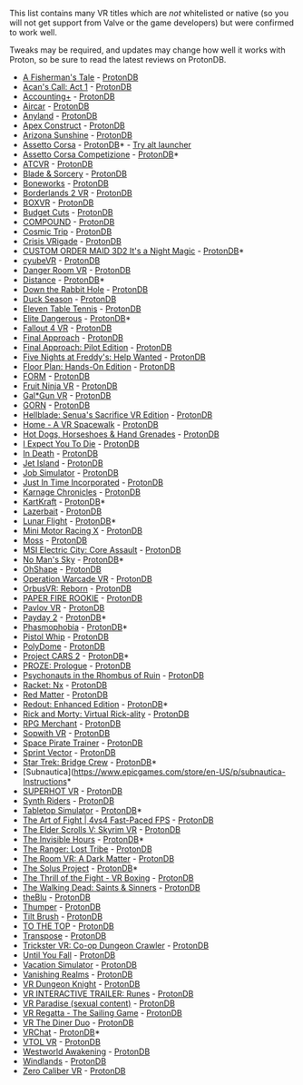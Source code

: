 <!--Only include games that users have verified to work in VR. Some VR games are "VR Supported", as opposed to VR Only, and most people testing these games will not be able to test VR. SpaceEngine, for example, needs VR verified.-->

This list contains many VR titles which are *not* whitelisted or native (so you will not get support from Valve or the game developers) but were confirmed to work well.

Tweaks may be required, and updates may change how well it works with Proton, so be sure to read the latest reviews on ProtonDB.

* [A Fisherman's Tale](https://store.steampowered.com/app/559330) - [ProtonDB](https://www.protondb.com/app/559330)
* [Acan's Call: Act 1](https://store.steampowered.com/app/501180) - [ProtonDB](https://www.protondb.com/app/501180)
* [Accounting+](https://store.steampowered.com/app/927270) - [ProtonDB](https://www.protondb.com/app/927270)
* [Aircar](https://store.steampowered.com/app/1073390) - [ProtonDB](https://www.protondb.com/app/1073390)
* [Anyland](https://store.steampowered.com/app/505700) - [ProtonDB](https://www.protondb.com/app/505700)
* [Apex Construct](https://store.steampowered.com/app/694090) - [ProtonDB](https://www.protondb.com/app/694090)
* [Arizona Sunshine](https://store.steampowered.com/app/342180) - [ProtonDB](https://www.protondb.com/app/342180)
* [Assetto Corsa](https://store.steampowered.com/app/244210) - [ProtonDB](https://www.protondb.com/app/244210)* - [Try alt launcher](https://gitlab.com/vr-on-linux/VR-on-Linux/-/issues/16)
* [Assetto Corsa Competizione](https://store.steampowered.com/app/805550) - [ProtonDB](https://www.protondb.com/app/805550)*
* [ATCVR](https://store.steampowered.com/app/578210) - [ProtonDB](https://www.protondb.com/app/578210)
* [Blade & Sorcery](https://store.steampowered.com/app/629730) - [ProtonDB](https://www.protondb.com/app/629730)
* [Boneworks](https://store.steampowered.com/app/823500) - [ProtonDB](https://www.protondb.com/app/823500)
* [Borderlands 2 VR](https://store.steampowered.com/app/991260) - [ProtonDB](https://www.protondb.com/app/991260)
* [BOXVR](https://store.steampowered.com/app/641960) - [ProtonDB](https://www.protondb.com/app/641960)
* [Budget Cuts](https://store.steampowered.com/app/400940) - [ProtonDB](https://www.protondb.com/app/400940)
* [COMPOUND](https://store.steampowered.com/app/615120) - [ProtonDB](https://www.protondb.com/app/615120)
* [Cosmic Trip](https://store.steampowered.com/app/427240) - [ProtonDB](https://www.protondb.com/app/427240)
* [Crisis VRigade](https://store.steampowered.com/app/939000) - [ProtonDB](https://www.protondb.com/app/939000)
* [CUSTOM ORDER MAID 3D2 It's a Night Magic](https://store.steampowered.com/app/1097580) - [ProtonDB](https://www.protondb.com/app/1097580)*
* [cyubeVR](https://store.steampowered.com/app/619500) - [ProtonDB](https://www.protondb.com/app/619500)
* [Danger Room VR](https://store.steampowered.com/app/852250) - [ProtonDB](https://www.protondb.com/app/852250)
* [Distance](https://store.steampowered.com/app/233610) - [ProtonDB](https://www.protondb.com/app/233610)*
* [Down the Rabbit Hole](https://store.steampowered.com/app/1215270) - [ProtonDB](https://www.protondb.com/app/1215270)
* [Duck Season](https://store.steampowered.com/app/503580) - [ProtonDB](https://www.protondb.com/app/503580)
* [Eleven Table Tennis](https://store.steampowered.com/app/488310) - [ProtonDB](https://www.protondb.com/app/488310)
* [Elite Dangerous](https://store.steampowered.com/app/359320) - [ProtonDB](https://www.protondb.com/app/359320)*
* [Fallout 4 VR](https://store.steampowered.com/app/611660) - [ProtonDB](https://www.protondb.com/app/611660)
* [Final Approach](https://store.steampowered.com/app/380670) - [ProtonDB](https://www.protondb.com/app/380670)
* [Final Approach: Pilot Edition](https://store.steampowered.com/app/481420) - [ProtonDB](https://www.protondb.com/app/481420)
* [Five Nights at Freddy's: Help Wanted](https://store.steampowered.com/app/732690) - [ProtonDB](https://www.protondb.com/app/732690)
* [Floor Plan: Hands-On Edition](https://store.steampowered.com/app/673060) - [ProtonDB](https://www.protondb.com/app/673060)
* [FORM](https://store.steampowered.com/app/408520) - [ProtonDB](https://www.protondb.com/app/408520)
* [Fruit Ninja VR](https://store.steampowered.com/app/486780) - [ProtonDB](https://www.protondb.com/app/486780)
* [Gal*Gun VR](https://store.steampowered.com/app/678520) - [ProtonDB](https://www.protondb.com/app/678520)
* [GORN](https://store.steampowered.com/app/578620) - [ProtonDB](https://www.protondb.com/app/578620)
* [Hellblade: Senua's Sacrifice VR Edition](https://store.steampowered.com/app/747350) - [ProtonDB](https://www.protondb.com/app/747350)
* [Home - A VR Spacewalk](https://store.steampowered.com/app/512270) - [ProtonDB](https://www.protondb.com/app/512270)
* [Hot Dogs, Horseshoes & Hand Grenades](https://store.steampowered.com/app/450540) - [ProtonDB](https://www.protondb.com/app/450540)
* [I Expect You To Die](https://store.steampowered.com/app/587430) - [ProtonDB](https://www.protondb.com/app/587430)
* [In Death](https://store.steampowered.com/app/605450) - [ProtonDB](https://www.protondb.com/app/605450)
* [Jet Island](https://store.steampowered.com/app/587220) - [ProtonDB](https://www.protondb.com/app/587220)
* [Job Simulator](https://store.steampowered.com/app/448280) - [ProtonDB](https://www.protondb.com/app/448280)
* [Just In Time Incorporated](https://store.steampowered.com/app/592030) - [ProtonDB](https://www.protondb.com/app/592030)
* [Karnage Chronicles](https://store.steampowered.com/app/611160) - [ProtonDB](https://www.protondb.com/app/611160)
* [KartKraft](https://store.steampowered.com/app/406350) - [ProtonDB](https://www.protondb.com/app/406350)*
* [Lazerbait](https://store.steampowered.com/app/529150) - [ProtonDB](https://www.protondb.com/app/529150)
* [Lunar Flight](https://store.steampowered.com/app/208600) - [ProtonDB](https://www.protondb.com/app/208600)*
* [Mini Motor Racing X](https://store.steampowered.com/app/1303990) - [ProtonDB](https://www.protondb.com/app/1303990)
* [Moss](https://store.steampowered.com/app/846470) - [ProtonDB](https://www.protondb.com/app/846470)
* [MSI Electric City: Core Assault](https://store.steampowered.com/app/691930) - [ProtonDB](https://www.protondb.com/app/691930)
* [No Man's Sky](https://store.steampowered.com/app/275850) - [ProtonDB](https://www.protondb.com/app/275850)*
* [OhShape](https://store.steampowered.com/app/1098100) - [ProtonDB](https://www.protondb.com/app/1098100)
* [Operation Warcade VR](https://store.steampowered.com/app/698790) - [ProtonDB](https://www.protondb.com/app/691930)
* [OrbusVR: Reborn](https://store.steampowered.com/app/746930) - [ProtonDB](https://www.protondb.com/app/746930)
* [PAPER FIRE ROOKIE](https://store.steampowered.com/app/698790) - [ProtonDB](https://www.protondb.com/app/698790)
* [Pavlov VR](https://store.steampowered.com/app/555160) - [ProtonDB](https://www.protondb.com/app/555160)
* [Payday 2](https://store.steampowered.com/app/218620) - [ProtonDB](https://www.protondb.com/app/218620)*
* [Phasmophobia](https://store.steampowered.com/app/739630) - [ProtonDB](https://www.protondb.com/app/739630)*
* [Pistol Whip](https://store.steampowered.com/app/1079800) - [ProtonDB](https://www.protondb.com/app/1079800)
* [PolyDome](https://store.steampowered.com/app/483680) - [ProtonDB](https://www.protondb.com/app/483680)
* [Project CARS 2](https://store.steampowered.com/app/378860) - [ProtonDB](https://www.protondb.com/app/378860)*
* [PROZE: Prologue](https://store.steampowered.com/app/912560) - [ProtonDB](https://www.protondb.com/app/912560)
* [Psychonauts in the Rhombus of Ruin](https://store.steampowered.com/app/788690) - [ProtonDB](https://www.protondb.com/app/788690)
* [Racket: Nx](https://store.steampowered.com/app/428080) - [ProtonDB](https://www.protondb.com/app/428080)
* [Red Matter](https://store.steampowered.com/app/966680) - [ProtonDB](https://www.protondb.com/app/966680)
* [Redout: Enhanced Edition](https://store.steampowered.com/app/517710) - [ProtonDB](https://www.protondb.com/app/517710)*
* [Rick and Morty: Virtual Rick-ality](https://store.steampowered.com/app/469610) - [ProtonDB](https://www.protondb.com/app/469610)
* [RPG Merchant](https://store.steampowered.com/app/789290) - [ProtonDB](https://www.protondb.com/app/789290)
* [Sopwith VR](https://store.steampowered.com/app/998660) - [ProtonDB](https://www.protondb.com/app/998660)
* [Space Pirate Trainer](https://store.steampowered.com/app/418650) - [ProtonDB](https://www.protondb.com/app/418650)
* [Sprint Vector](https://store.steampowered.com/app/590690) - [ProtonDB](https://www.protondb.com/app/590690)
* [Star Trek: Bridge Crew](https://store.steampowered.com/app/527100) - [ProtonDB](https://www.protondb.com/app/527100)*
* [Subnautica](https://www.epicgames.com/store/en-US/p/subnautica- [Instructions](https://gitlab.com/vr-on-linux/VR-on-Linux/-/issues/18)*
* [SUPERHOT VR](https://store.steampowered.com/app/617830) - [ProtonDB](https://www.protondb.com/app/617830)
* [Synth Riders](https://store.steampowered.com/app/885000) - [ProtonDB](https://www.protondb.com/app/885000)
* [Tabletop Simulator](https://store.steampowered.com/app/286160) - [ProtonDB](https://www.protondb.com/app/286160)*
* [The Art of Fight | 4vs4 Fast-Paced FPS](https://store.steampowered.com/app/531270) - [ProtonDB](https://www.protondb.com/app/531270)
* [The Elder Scrolls V: Skyrim VR](https://store.steampowered.com/app/611670) - [ProtonDB](https://www.protondb.com/app/611670)
* [The Invisible Hours](https://store.steampowered.com/app/582560) - [ProtonDB](https://www.protondb.com/app/582560)*
* [The Ranger: Lost Tribe](https://store.steampowered.com/app/673070) - [ProtonDB](https://www.protondb.com/app/673070)
* [The Room VR: A Dark Matter](https://store.steampowered.com/app/1104380) - [ProtonDB](https://www.protondb.com/app/1104380)
* [The Solus Project](https://store.steampowered.com/app/313630) - [ProtonDB](https://www.protondb.com/app/313630)*
* [The Thrill of the Fight - VR Boxing](https://store.steampowered.com/app/494150) - [ProtonDB](https://www.protondb.com/app/494150)
* [The Walking Dead: Saints & Sinners](https://store.steampowered.com/app/916840) - [ProtonDB](https://www.protondb.com/app/916840)
* [theBlu](https://store.steampowered.com/app/451520) - [ProtonDB](https://www.protondb.com/app/451520)
* [Thumper](https://store.steampowered.com/app/356400) - [ProtonDB](https://www.protondb.com/app/356400)
* [Tilt Brush](https://store.steampowered.com/app/327140) - [ProtonDB](https://www.protondb.com/app/327140)
* [TO THE TOP](https://store.steampowered.com/app/509250) - [ProtonDB](https://www.protondb.com/app/509250)
* [Transpose](https://store.steampowered.com/app/835950) - [ProtonDB](https://www.protondb.com/app/835950)
* [Trickster VR: Co-op Dungeon Crawler](https://store.steampowered.com/app/512220) - [ProtonDB](https://www.protondb.com/app/512220)
* [Until You Fall](https://store.steampowered.com/app/858260) - [ProtonDB](https://www.protondb.com/app/858260)
* [Vacation Simulator](https://store.steampowered.com/app/726830) - [ProtonDB](https://www.protondb.com/app/726830)
* [Vanishing Realms](https://store.steampowered.com/app/322770) - [ProtonDB](https://www.protondb.com/app/322770)
* [VR Dungeon Knight](https://store.steampowered.com/app/566860) - [ProtonDB](https://www.protondb.com/app/566860)
* [VR INTERACTIVE TRAILER: Runes](https://store.steampowered.com/app/970980) - [ProtonDB](https://www.protondb.com/app/970980)
* [VR Paradise (sexual content)](https://store.steampowered.com/app/896890) - [ProtonDB](https://www.protondb.com/app/896890)
* [VR Regatta - The Sailing Game](https://store.steampowered.com/app/468240) - [ProtonDB](https://www.protondb.com/app/468240)
* [VR The Diner Duo](https://store.steampowered.com/app/530120) - [ProtonDB](https://www.protondb.com/app/530120)
* [VRChat](https://store.steampowered.com/app/438100) - [ProtonDB](https://www.protondb.com/app/438100)*
* [VTOL VR](https://store.steampowered.com/app/667970) - [ProtonDB](https://www.protondb.com/app/667970)
* [Westworld Awakening](https://store.steampowered.com/app/1133320) - [ProtonDB](https://www.protondb.com/app/1133320)
* [Windlands](https://store.steampowered.com/app/428370) - [ProtonDB](https://www.protondb.com/app/428370)
* [Zero Caliber VR](https://store.steampowered.com/app/877200) - [ProtonDB](https://www.protondb.com/app/877200)
